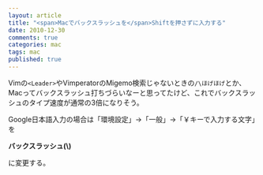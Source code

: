 ```yaml
---
layout: article
title: "<span>Macでバックスラッシュを</span>Shiftを押さずに入力する"
date: 2010-12-30
comments: true
categories: mac
tags: mac
published: true
---
```


Vimの`<Leader>`やVimperatorのMigemo検索じゃないときの`/\ほげほげ`とか、Macってバックスラッシュ打ちづらいなーと思ってたけど、これでバックスラッシュのタイプ速度が通常の3倍になりそう。

Google日本語入力の場合は「環境設定」→「一般」→「￥キーで入力する文字」を

**バックスラッシュ(\\)**

に変更する。
